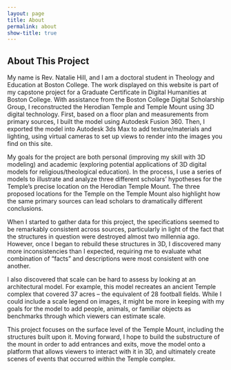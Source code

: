 ```yaml
---
layout: page
title: About
permalink: about
show-title: true
---
```


## About This Project

My name is Rev. Natalie Hill, and I am a doctoral student in Theology and Education at Boston College. The work displayed on this website is part of my capstone project for a Graduate Certificate in Digital Humanities at Boston College. With assistance from the Boston College Digital Scholarship Group, I reconstructed the Herodian Temple and Temple Mount using 3D digital technology. First, based on a floor plan and measurements from primary sources, I built the model using Autodesk Fusion 360. Then, I exported the model into Autodesk 3ds Max to add texture/materials and lighting, using virtual cameras to set up views to render into the images you find on this site.

My goals for the project are both personal (improving my skill with 3D modeling) and academic (exploring potential applications of 3D digital models for religious/theological education). In the process, I use a series of models to illustrate and analyze three different scholars’ hypotheses for the Temple’s precise location on the Herodian Temple Mount. The three proposed locations for the Temple on the Temple Mount also highlight how the same primary sources can lead scholars to dramatically different conclusions. 

When I started to gather data for this project, the specifications seemed to be remarkably consistent across sources, particularly in light of the fact that the structures in question were destroyed almost two millennia ago. However, once I began to rebuild these structures in 3D, I discovered many more inconsistencies than I expected, requiring me to evaluate what combination of “facts” and descriptions were most consistent with one another. 

I also discovered that scale can be hard to assess by looking at an architectural model. For example, this model recreates an ancient Temple complex that covered 37 acres – the equivalent of 28 football fields. While I could include a scale legend on images, it might be more in keeping with my goals for the model to add people, animals, or familiar objects as benchmarks through which viewers can estimate scale. 

This project focuses on the surface level of the Temple Mount, including the structures built upon it. Moving forward, I hope to build the substructure of the mount in order to add entrances and exits, move the model onto a platform that allows viewers to interact with it in 3D, and ultimately create scenes of events that occurred within the Temple complex.
